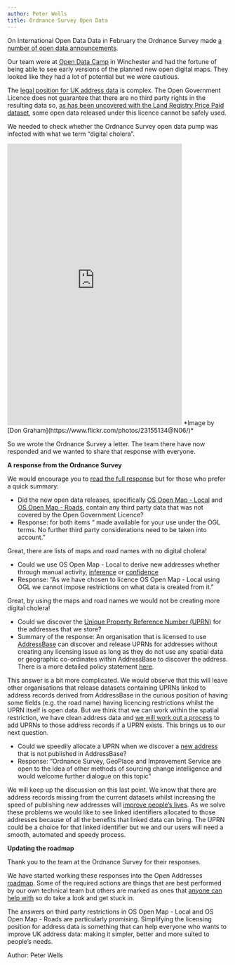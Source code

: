 ```yaml
---
author: Peter Wells
title: Ordnance Survey Open Data
---
```


On International Open Data Data in February the Ordnance Survey made [a number of open data announcements](http://www.ordnancesurvey.co.uk/about/news/2015/os-drives-economic-growth-and-digital-innovation-through-open-data.html).

Our team were at [Open Data Camp](/news/2015/02/24/apis-and-data-hunt) in Winchester and had the fortune of being able to see early versions of the planned new open digital maps. They looked like they had a lot of potential but we were cautious.

The [legal position for UK address data](/blog/2015/01/26/making-address-data-safe) is complex. The Open Government Licence does not guarantee that there are no third party rights in the resulting data so, [as has been uncovered with the Land Registry Price Paid dataset](http://mapgubbins.tumblr.com/post/107499166390/it-was-all-a-dream-land-registrys-price-paid), some open data released under this licence cannot be safely used.

We needed to check whether the Ordnance Survey open data pump was infected with what we term “digital cholera”.

<iframe src="https://www.flickr.com/photos/23155134@N06/7644909976/in/photolist-cDyaoG-7cdAc1-bTb1SD-fTsbGK-bWm8e7-fxgv9E-a7AXKH-myE-pVwhGu-mEjGbG-egrCoz-7YidFs-duGzew-hZ2Hz7-q2krRa-bsfBkJ-mg6Zoa-2RBBFP-6U5Ue3-6U1UtD-g4CRvu-axXen5-dXkG7v-axUxor-axUwGc-axUHfa-axXqxY-axUH7X-axXeA7-axXqrw-rucRcz-axXffA-rxrrZ-4PoyjF-fxQJyW-ftm21K-ftm5QV-6U5VAq-6GeTAE-axXfnh-8aiemd-kY9bbT-axUx2D-ajs4aC-cGNXuh-7p1i49-axUwA4-p4HpXd-axUwnM-axXdHQ/player/" width="398" height="640" frameborder="0" allowfullscreen webkitallowfullscreen mozallowfullscreen oallowfullscreen msallowfullscreen></iframe>
*Image by [Don Graham](https://www.flickr.com/photos/23155134@N06/)*

So we wrote the Ordnance Survey a letter. The team there have now responded and we wanted to share that response with everyone.

**A response from the Ordnance Survey**

We would encourage you to [read the full response](https://drive.google.com/open?id=0B1fYm74bcUvYR09MQW13dTAwU2M&authuser=0) but for those who prefer a quick summary:

+ Did the new open data releases, specifically [OS Open Map - Local](https://www.ordnancesurvey.co.uk/business-and-government/products/os-open-map-local.html) and [OS Open Map - Roads](https://www.ordnancesurvey.co.uk/business-and-government/products/os-open-roads.html), contain any third party data that was not covered by the Open Government Licence?
+ Response: for both items “<the datasets are> made available for your use under the OGL terms. No further third party considerations need to be taken into account.”

Great, there are lists of maps and road names with no digital cholera!

+ Could we use OS Open Map - Local to derive new addresses whether through manual activity, [inference](blog/inference) or [confidence](blog/confidence)
+ Response: “As we have chosen to licence OS Open Map - Local using OGL we cannot impose restrictions on what data is created from it.”

Great, by using the maps and road names we would not be creating more digital cholera!

+ Could we discover the [Unique Property Reference Number (UPRN)](http://www.ordnancesurvey.co.uk/about/news/2015/uprn-release-sharing-location-data.html) for the addresses that we store?
+ Summary of the response: An organisation that is licensed to use [AddressBase](http://www.ordnancesurvey.co.uk/business-and-government/products/addressbase-products.html) can discover and release UPRNs for addresses without creating any licensing issue as long as they do not use any spatial data or geographic co-ordinates within AddressBase to discover the address. There is a more detailed policy statement [here](http://www.ordnancesurvey.co.uk/about/governance/policies/addressbase-uprn.html).

This answer is a bit more complicated. We would observe that this will leave other organisations that release datasets containing UPRNs linked to address records derived from AddressBase in the curious position of having some fields (e.g. the road name) having licencing restrictions whilst the UPRN itself is open data. But we think that we can work within the spatial restriction, we have clean address data and [we will work out a process](https://github.com/OpenAddressesUK/roadmap/issues/102) to add UPRNs to those address records if a UPRN exists. This brings us to our next question. 

+ Could we speedily allocate a UPRN when we discover a [new address](/blog/2015/03/31/better-addresses-new-addresses) that is not published in AddressBase?
+ Response: “Ordnance Survey, GeoPlace and Improvement Service are open to the idea of other methods of sourcing change intelligence and would welcome further dialogue on this topic”

We will keep up the discussion on this last point. We know that there are address records missing from the current datasets whilst increasing the speed of publishing new addresses will [improve people’s lives](/blog/2015/03/31/better-addresses-new-addresses). As we solve these problems we would like to see linked identifiers allocated to those addresses because of all the benefits that linked data can bring. The UPRN could be a choice for that linked identifier but we and our users will need a smooth, automated and speedy process.

**Updating the roadmap**

Thank you to the team at the Ordnance Survey for their responses.

We have started working these responses into the Open Addresses [roadmap](https://huboard.com/OpenAddressesUK/roadmap/#/). Some of the required actions are things that are best performed by our own technical team but others are marked as ones that [anyone can help with](https://github.com/OpenAddressesUK/roadmap/labels/can%20be%20done%20by%20community) so do take a look and get stuck in.

The answers on third party restrictions in OS Open Map - Local and OS Open Map - Roads are particularly promising. Simplifying the licensing position for address data is something that can help everyone who wants to improve UK address data: making it simpler, better and more suited to people’s needs.

Author: Peter Wells 
